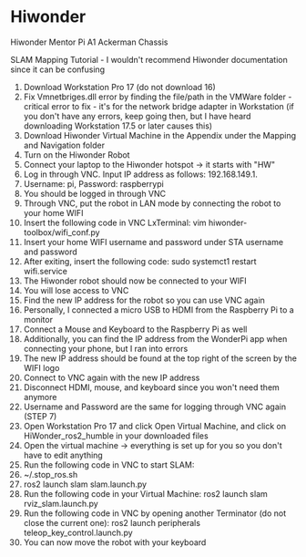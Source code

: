 # Hiwonder
Hiwonder Mentor Pi A1 Ackerman Chassis


SLAM Mapping Tutorial - I wouldn't recommend Hiwonder documentation since it can be confusing

1. Download Workstation Pro 17 (do not download 16)
2. Fix Vmnetbriges.dll error by finding the file/path in the VMWare folder - critical error to fix - it's for the network bridge adapter in Workstation (if you don't have any errors, keep going then, but I have heard downloading Workstation 17.5 or later causes this)
3. Download Hiwonder Virtual Machine in the Appendix under the Mapping and Navigation folder
4. Turn on the Hiwonder Robot
5. Connect your laptop to the Hiwonder hotspot -> it starts with "HW"
6. Log in through VNC. Input IP address as follows: 192.168.149.1.
7. Username: pi, Password: raspberrypi
8. You should be logged in through VNC
9. Through VNC, put the robot in LAN mode by connecting the robot to your home WIFI
10. Insert the following code in VNC LxTerminal: vim hiwonder-toolbox/wifi_conf.py
11. Insert your home WIFI username and password under STA username and password
12. After exiting, insert the following code: sudo systemct1 restart wifi.service
13. The Hiwonder robot should now be connected to your WIFI
14. You will lose access to VNC
15. Find the new IP address for the robot so you can use VNC again
16. Personally, I connected a micro USB to HDMI from the Raspberry Pi to a monitor
17. Connect a Mouse and Keyboard to the Raspberry Pi as well
18. Additionally, you can find the IP address from the WonderPi app when connecting your phone, but I ran into errors
19. The new IP address should be found at the top right of the screen by the WIFI logo
21. Connect to VNC again with the new IP address
22. Disconnect HDMI, mouse, and keyboard since you won't need them anymore
23. Username and Password are the same for logging through VNC again (STEP 7)
24. Open Workstation Pro 17 and click Open Virtual Machine, and click on HiWonder_ros2_humble in your downloaded files
25. Open the virtual machine -> everything is set up for you so you don't have to edit anything
26. Run the following code in VNC to start SLAM:
27.  ~/.stop_ros.sh
28. ros2 launch slam slam.launch.py
29. Run the following code in your Virtual Machine: ros2 launch slam rviz_slam.launch.py
30. Run the following code in VNC by opening another Terminator (do not close the current one): ros2 launch peripherals teleop_key_control.launch.py
31. You can now move the robot with your keyboard


